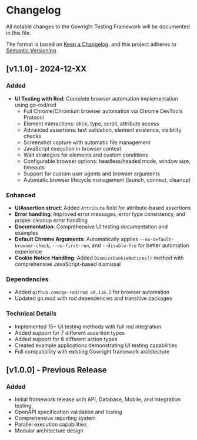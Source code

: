 # Changelog

All notable changes to the Gowright Testing Framework will be documented in this file.

The format is based on [Keep a Changelog](https://keepachangelog.com/en/1.0.0/),
and this project adheres to [Semantic Versioning](https://semver.org/spec/v2.0.0.html).

## [v1.1.0] - 2024-12-XX

### Added
- **UI Testing with Rod**: Complete browser automation implementation using go-rod/rod
  - Full Chrome/Chromium browser automation via Chrome DevTools Protocol
  - Element interactions: click, type, scroll, attribute access
  - Advanced assertions: text validation, element existence, visibility checks
  - Screenshot capture with automatic file management
  - JavaScript execution in browser context
  - Wait strategies for elements and custom conditions
  - Configurable browser options: headless/headed mode, window size, timeouts
  - Support for custom user agents and browser arguments
  - Automatic browser lifecycle management (launch, connect, cleanup)

### Enhanced
- **UIAssertion struct**: Added `Attribute` field for attribute-based assertions
- **Error handling**: Improved error messages, error type consistency, and proper cleanup error handling
- **Documentation**: Comprehensive UI testing documentation and examples
- **Default Chrome Arguments**: Automatically applies `--no-default-browser-check`, `--no-first-run`, and `--disable-fre` for better automation experience
- **Cookie Notice Handling**: Added `DismissCookieNotices()` method with comprehensive JavaScript-based dismissal

### Dependencies
- Added `github.com/go-rod/rod v0.116.2` for browser automation
- Updated go.mod with rod dependencies and transitive packages

### Technical Details
- Implemented 15+ UI testing methods with full rod integration
- Added support for 7 different assertion types
- Added support for 6 different action types
- Created example applications demonstrating UI testing capabilities
- Full compatibility with existing Gowright framework architecture

## [v1.0.0] - Previous Release

### Added
- Initial framework release with API, Database, Mobile, and Integration testing
- OpenAPI specification validation and testing
- Comprehensive reporting system
- Parallel execution capabilities
- Modular architecture design